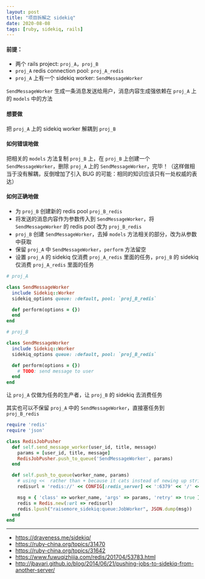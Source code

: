 ```yaml
---
layout: post
title: "项目拆解之 sidekiq"
date: 2020-08-08
tags: [ruby, sidekiq, rails]
---
```


#### 前提：

* 两个 rails project: `proj_A`，`proj_B`
* `proj_A` redis connection pool: `proj_A_redis`
* `proj_A` 上有一个 sidekiq worker: `SendMessageWorker`

`SendMessageWorker` 生成一条消息发送给用户，消息内容生成强依赖在 `proj_A` 上的 `models` 中的方法

#### 想要做

把 `proj_A` 上的 sidekiq worker 解耦到 `proj_B`

#### 如何错误地做

把相关的 `models` 方法复制 `proj_B` 上，在 `proj_B` 上创建一个 `SendMessageWorker`，删除 `proj_A` 上的 `SendMessageWorker`，完毕！（这样做相当于没有解耦，反倒增加了引入 BUG 的可能：相同的知识应该只有一处权威的表达）

#### 如何正确地做

* 为 `proj_B` 创建新的 redis pool `proj_B_redis`
* 将发送的消息内容作为参数传入到 `SendMessageWorker`，将 `SendMessageWorker` 的 redis pool 改为 `proj_B_redis`
* `proj_B` 创建 `SendMessageWorker`，去掉 `models` 方法相关的部分，改为从参数中获取
* 保留 `proj_A` 中 `SendMessageWorker`，`perform` 方法留空
* 设置 `proj_A` 的 sidekiq 仅消费 `proj_A_redis` 里面的任务，`proj_B` 的 sidekiq 仅消费 `proj_A_redis` 里面的任务

```ruby
# proj_A

class SendMessageWorker
  include Sidekiq::Worker
  sidekiq_options queue: :default, pool: `proj_B_redis`

  def perform(options = {})
  end
end
```

```ruby
# proj_B

class SendMessageWorker
  include Sidekiq::Worker
  sidekiq_options queue: :default, pool: `proj_B_redis`

  def perform(options = {})
    # TODO: send message to user
  end
end
```

让 `proj_A` 仅做为任务的生产者，让 `proj_B` 的 sidekiq 去消费任务

其实也可以不保留 `proj_A` 中的 `SendMessageWorker`，直接塞任务到 `proj_B_redis`

```ruby
require 'redis'
require 'json'

class RedisJobPusher
  def self.send_message_worker(user_id, title, message)
    params = [user_id, title, message]
    RedisJobPusher.push_to_queue('SendMessageWorker', params)
  end

  def self.push_to_queue(worker_name, params)
    # using <<  rather than + because it cats instead of newing up string objects
    redisurl = 'redis://' << CONFIG[:redis_server] << ':6379' << '/' << CONFIG[:redis_db_num]

    msg = { 'class' => worker_name, 'args' => params, 'retry' => true }
    redis = Redis.new(:url => redisurl)
    redis.lpush("raisemore_sidekiq:queue:JobWorker", JSON.dump(msg))
  end
end
```

---

* https://draveness.me/sidekiq/
* https://ruby-china.org/topics/31470
* https://ruby-china.org/topics/31642
* https://www.fuwuqizhijia.com/redis/201704/53783.html
* http://jbavari.github.io/blog/2014/06/21/pushing-jobs-to-sidekiq-from-another-server/
